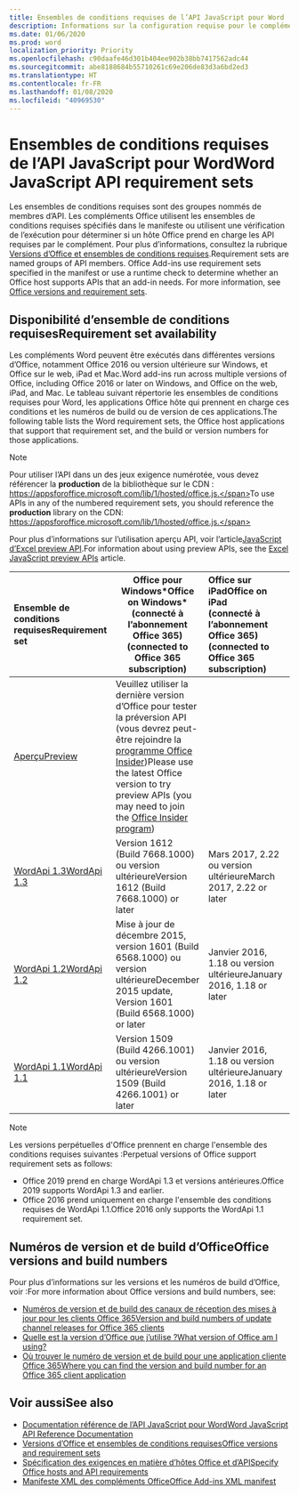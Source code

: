 ```yaml
---
title: Ensembles de conditions requises de l’API JavaScript pour Word
description: Informations sur la configuration requise pour le complément Office sur les builds Word
ms.date: 01/06/2020
ms.prod: word
localization_priority: Priority
ms.openlocfilehash: c90daafe46d301b404ee902b38bb7417562adc44
ms.sourcegitcommit: abe8188684b55710261c69e206de83d3a6bd2ed3
ms.translationtype: HT
ms.contentlocale: fr-FR
ms.lasthandoff: 01/08/2020
ms.locfileid: "40969530"
---
```

# <a name="word-javascript-api-requirement-sets"></a><span data-ttu-id="1635c-103">Ensembles de conditions requises de l’API JavaScript pour Word</span><span class="sxs-lookup"><span data-stu-id="1635c-103">Word JavaScript API requirement sets</span></span>

<span data-ttu-id="1635c-p101">Les ensembles de conditions requises sont des groupes nommés de membres d’API. Les compléments Office utilisent les ensembles de conditions requises spécifiés dans le manifeste ou utilisent une vérification de l’exécution pour déterminer si un hôte Office prend en charge les API requises par le complément. Pour plus d’informations, consultez la rubrique [Versions d’Office et ensembles de conditions requises](/office/dev/add-ins/develop/office-versions-and-requirement-sets).</span><span class="sxs-lookup"><span data-stu-id="1635c-p101">Requirement sets are named groups of API members. Office Add-ins use requirement sets specified in the manifest or use a runtime check to determine whether an Office host supports APIs that an add-in needs. For more information, see [Office versions and requirement sets](/office/dev/add-ins/develop/office-versions-and-requirement-sets).</span></span>

## <a name="requirement-set-availability"></a><span data-ttu-id="1635c-107">Disponibilité d’ensemble de conditions requises</span><span class="sxs-lookup"><span data-stu-id="1635c-107">Requirement set availability</span></span>

<span data-ttu-id="1635c-108">Les compléments Word peuvent être exécutés dans différentes versions d’Office, notamment Office 2016 ou version ultérieure sur Windows, et Office sur le web, iPad et Mac.</span><span class="sxs-lookup"><span data-stu-id="1635c-108">Word add-ins run across multiple versions of Office, including Office 2016 or later on Windows, and Office on the web, iPad, and Mac.</span></span> <span data-ttu-id="1635c-109">Le tableau suivant répertorie les ensembles de conditions requises pour Word, les applications Office hôte qui prennent en charge ces conditions et les numéros de build ou de version de ces applications.</span><span class="sxs-lookup"><span data-stu-id="1635c-109">The following table lists the Word requirement sets, the Office host applications that support that requirement set, and the build or version numbers for those applications.</span></span>

> [!NOTE]
> <span data-ttu-id="1635c-110">Pour utiliser l’API dans un des jeux exigence numérotée, vous devez référencer la **production** de la bibliothèque sur le CDN : https://appsforoffice.microsoft.com/lib/1/hosted/office.js.</span><span class="sxs-lookup"><span data-stu-id="1635c-110">To use APIs in any of the numbered requirement sets, you should reference the **production** library on the CDN: https://appsforoffice.microsoft.com/lib/1/hosted/office.js.</span></span>
>
> <span data-ttu-id="1635c-111">Pour plus d’informations sur l’utilisation aperçu API, voir l’article[JavaScript d’Excel preview API](word-preview-apis.md).</span><span class="sxs-lookup"><span data-stu-id="1635c-111">For information about using preview APIs, see the [Excel JavaScript preview APIs](word-preview-apis.md) article.</span></span>

|  <span data-ttu-id="1635c-112">Ensemble de conditions requises</span><span class="sxs-lookup"><span data-stu-id="1635c-112">Requirement set</span></span>  |   <span data-ttu-id="1635c-113">Office pour Windows\*</span><span class="sxs-lookup"><span data-stu-id="1635c-113">Office on Windows\*</span></span><br><span data-ttu-id="1635c-114">(connecté à l’abonnement Office 365)</span><span class="sxs-lookup"><span data-stu-id="1635c-114">(connected to Office 365 subscription)</span></span>  |  <span data-ttu-id="1635c-115">Office sur iPad</span><span class="sxs-lookup"><span data-stu-id="1635c-115">Office on iPad</span></span><br><span data-ttu-id="1635c-116">(connecté à l’abonnement Office 365)</span><span class="sxs-lookup"><span data-stu-id="1635c-116">(connected to Office 365 subscription)</span></span>  |  <span data-ttu-id="1635c-117">Office sur Mac</span><span class="sxs-lookup"><span data-stu-id="1635c-117">Office on Mac</span></span><br><span data-ttu-id="1635c-118">(connecté à l’abonnement Office 365)</span><span class="sxs-lookup"><span data-stu-id="1635c-118">(connected to Office 365 subscription)</span></span>  | <span data-ttu-id="1635c-119">Office sur le web</span><span class="sxs-lookup"><span data-stu-id="1635c-119">Office on the web</span></span>  |
|:-----|-----|:-----|:-----|:-----|
| [<span data-ttu-id="1635c-120">Aperçu</span><span class="sxs-lookup"><span data-stu-id="1635c-120">Preview</span></span>](word-preview-apis.md) | <span data-ttu-id="1635c-121">Veuillez utiliser la dernière version d’Office pour tester la préversion API (vous devrez peut-être rejoindre la [programme Office Insider](https://products.office.com/office-insider))</span><span class="sxs-lookup"><span data-stu-id="1635c-121">Please use the latest Office version to try preview APIs (you may need to join the [Office Insider program](https://products.office.com/office-insider))</span></span> |
| [<span data-ttu-id="1635c-122">WordApi 1.3</span><span class="sxs-lookup"><span data-stu-id="1635c-122">WordApi 1.3</span></span>](word-api-1-3-requirement-set.md) | <span data-ttu-id="1635c-123">Version 1612 (Build 7668.1000) ou version ultérieure</span><span class="sxs-lookup"><span data-stu-id="1635c-123">Version 1612 (Build 7668.1000) or later</span></span>| <span data-ttu-id="1635c-124">Mars 2017, 2.22 ou version ultérieure</span><span class="sxs-lookup"><span data-stu-id="1635c-124">March 2017, 2.22 or later</span></span> | <span data-ttu-id="1635c-125">Mars 2017, 15.32 ou version ultérieure</span><span class="sxs-lookup"><span data-stu-id="1635c-125">March 2017, 15.32 or later</span></span>| <span data-ttu-id="1635c-126">Mars 2017</span><span class="sxs-lookup"><span data-stu-id="1635c-126">March 2017</span></span> |
| [<span data-ttu-id="1635c-127">WordApi 1.2</span><span class="sxs-lookup"><span data-stu-id="1635c-127">WordApi 1.2</span></span>](word-api-1-2-requirement-set.md) | <span data-ttu-id="1635c-128">Mise à jour de décembre 2015, version 1601 (Build 6568.1000) ou version ultérieure</span><span class="sxs-lookup"><span data-stu-id="1635c-128">December 2015 update, Version 1601 (Build 6568.1000) or later</span></span> | <span data-ttu-id="1635c-129">Janvier 2016, 1.18 ou version ultérieure</span><span class="sxs-lookup"><span data-stu-id="1635c-129">January 2016, 1.18 or later</span></span> | <span data-ttu-id="1635c-130">Janvier 2016, 15.19 ou version ultérieure</span><span class="sxs-lookup"><span data-stu-id="1635c-130">January 2016, 15.19 or later</span></span>| <span data-ttu-id="1635c-131">Septembre 2016</span><span class="sxs-lookup"><span data-stu-id="1635c-131">September 2016</span></span> |
| [<span data-ttu-id="1635c-132">WordApi 1.1</span><span class="sxs-lookup"><span data-stu-id="1635c-132">WordApi 1.1</span></span>](word-api-1-1-requirement-set.md) | <span data-ttu-id="1635c-133">Version 1509 (Build 4266.1001) ou version ultérieure</span><span class="sxs-lookup"><span data-stu-id="1635c-133">Version 1509 (Build 4266.1001) or later</span></span>| <span data-ttu-id="1635c-134">Janvier 2016, 1.18 ou version ultérieure</span><span class="sxs-lookup"><span data-stu-id="1635c-134">January 2016, 1.18 or later</span></span> | <span data-ttu-id="1635c-135">Janvier 2016, 15.19 ou version ultérieure</span><span class="sxs-lookup"><span data-stu-id="1635c-135">January 2016, 15.19 or later</span></span>| <span data-ttu-id="1635c-136">Septembre 2016</span><span class="sxs-lookup"><span data-stu-id="1635c-136">September 2016</span></span> |

> [!NOTE]
> <span data-ttu-id="1635c-137">Les versions perpétuelles d'Office prennent en charge l'ensemble des conditions requises suivantes :</span><span class="sxs-lookup"><span data-stu-id="1635c-137">Perpetual versions of Office support requirement sets as follows:</span></span>
>
> - <span data-ttu-id="1635c-138">Office 2019 prend en charge WordApi 1.3 et versions antérieures.</span><span class="sxs-lookup"><span data-stu-id="1635c-138">Office 2019 supports WordApi 1.3 and earlier.</span></span>
> - <span data-ttu-id="1635c-139">Office 2016 prend uniquement en charge l'ensemble des conditions requises de WordApi 1.1.</span><span class="sxs-lookup"><span data-stu-id="1635c-139">Office 2016 only supports the WordApi 1.1 requirement set.</span></span>

## <a name="office-versions-and-build-numbers"></a><span data-ttu-id="1635c-140">Numéros de version et de build d’Office</span><span class="sxs-lookup"><span data-stu-id="1635c-140">Office versions and build numbers</span></span>

<span data-ttu-id="1635c-141">Pour plus d’informations sur les versions et les numéros de build d’Office, voir :</span><span class="sxs-lookup"><span data-stu-id="1635c-141">For more information about Office versions and build numbers, see:</span></span>

- [<span data-ttu-id="1635c-142">Numéros de version et de build des canaux de réception des mises à jour pour les clients Office 365</span><span class="sxs-lookup"><span data-stu-id="1635c-142">Version and build numbers of update channel releases for Office 365 clients</span></span>](https://support.office.com/article/version-and-build-numbers-of-update-channel-releases-ae942449-1fca-4484-898b-a933ea23def7)
- [<span data-ttu-id="1635c-143">Quelle est la version d’Office que j’utilise ?</span><span class="sxs-lookup"><span data-stu-id="1635c-143">What version of Office am I using?</span></span>](https://support.office.com/article/What-version-of-Office-am-I-using-932788b8-a3ce-44bf-bb09-e334518b8b19)
- [<span data-ttu-id="1635c-144">Où trouver le numéro de version et de build pour une application cliente Office 365</span><span class="sxs-lookup"><span data-stu-id="1635c-144">Where you can find the version and build number for an Office 365 client application</span></span>](https://support.office.com/article/version-and-build-numbers-of-update-channel-releases-ae942449-1fca-4484-898b-a933ea23def7)

## <a name="see-also"></a><span data-ttu-id="1635c-145">Voir aussi</span><span class="sxs-lookup"><span data-stu-id="1635c-145">See also</span></span>

- [<span data-ttu-id="1635c-146">Documentation référence de l’API JavaScript pour Word</span><span class="sxs-lookup"><span data-stu-id="1635c-146">Word JavaScript API Reference Documentation</span></span>](/javascript/api/word)
- [<span data-ttu-id="1635c-147">Versions d’Office et ensembles de conditions requises</span><span class="sxs-lookup"><span data-stu-id="1635c-147">Office versions and requirement sets</span></span>](/office/dev/add-ins/develop/office-versions-and-requirement-sets)
- [<span data-ttu-id="1635c-148">Spécification des exigences en matière d’hôtes Office et d’API</span><span class="sxs-lookup"><span data-stu-id="1635c-148">Specify Office hosts and API requirements</span></span>](/office/dev/add-ins/develop/specify-office-hosts-and-api-requirements)
- [<span data-ttu-id="1635c-149">Manifeste XML des compléments Office</span><span class="sxs-lookup"><span data-stu-id="1635c-149">Office Add-ins XML manifest</span></span>](/office/dev/add-ins/develop/add-in-manifests)
